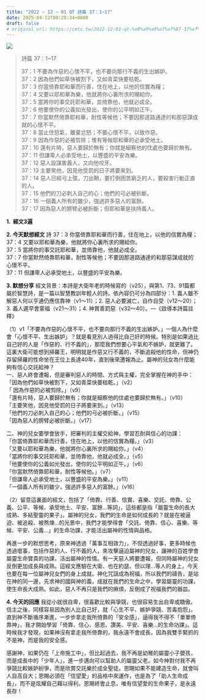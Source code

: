 ```yaml
---
title: "2022 – 12 – 01 QT 詩篇 37：1~17"
date: 2025-04-12T00:28:34+0800
draft: false
# original_url: https://cmtc.tw/2022-12-01-qt-%e8%a9%a9%e7%af%87-37%ef%bc%9a117
---
```


![](/images/qt.jpg)
> 詩篇 37：1\~17
>
> 37：1 不要為作惡的心懷不平，也不要向那行不義的生出嫉妒。  
> 37：2 因為他們如草快被割下，又如青菜快要枯乾。  
> 37：3 你當倚靠耶和華而行善，住在地上，以他的信實為糧；  
> 37：4 又要以耶和華為樂，他就將你心裏所求的賜給你。  
> 37：5 當將你的事交託耶和華，並倚靠他，他就必成全。  
> 37：6 他要使你的公義如光發出，使你的公平明如正午。  
> 37：7 你當默然倚靠耶和華，耐性等候他；不要因那道路通達的和那惡謀成就的心懷不平。  
> 37：8 當止住怒氣，離棄忿怒；不要心懷不平，以致作惡。  
> 37：9 因為作惡的必被剪除；惟有等候耶和華的必承受地土。  
> 37：10 還有片時，惡人要歸於無有；你就是細察他的住處也要歸於無有。  
> 37：11 但謙卑人必承受地土，以豐盛的平安為樂。  
> 37：12 惡人設謀害義人，又向他咬牙。  
> 37：13 主要笑他，因見他受罰的日子將要來到。  
> 37：14 惡人已經弓上弦，刀出鞘，要打倒困苦窮乏的人，要殺害行動正直的人。  
> 37：15 他們的刀必刺入自己的心；他們的弓必被折斷。  
> 37：16 一個義人所有的雖少，強過許多惡人的富餘。  
> 37：17 因為惡人的膀臂必被折斷；但耶和華是扶持義人。

**1.  經文3遍**

**2. 今天默想經文**
詩 37：3 你當倚靠耶和華而行善，住在地上，以他的信實為糧；  
37：4 又要以耶和華為樂，他就將你心裏所求的賜給你。  
37：5 當將你的事交託耶和華，並倚靠他，他就必成全。  
37：7 你當默然倚靠耶和華，耐性等候他；不要因那道路通達的和那惡謀成就的心懷不平。  
37：11 但謙卑人必承受地土，以豐盛的平安為樂。

**3. 默想分享**
經文背景：本詩是大衛年老的時候寫的（v25），與第1、73、91篇都屬於智慧詩，是一篇以智慧教訓年輕人的詩。依內容仍可分為四部分：1. 義人雖不解惡人何以亨通仍應信靠神（v1～11）；2. 惡人必要滅亡，自作自受（v12～20）；3. 義人遲早會蒙福（v21～31）；4. 神賞善罰惡（v32～40）。—《啟導本詩篇註釋》

（1）v1「不要為作惡的心懷不平，也不要向那行不義的生出嫉妒。」一個人為什麼會「心懷不平、生出嫉妒」？就是看見別人過得比自己好的時候。特別是如果過比自己好的人是「作惡的、行不義的」，那麼我們想要心平氣和不嫉妒，就更難了。這裏大衛可能想到掃羅王，明明就是作惡又行不義的，不斷追殺他的性命，但神仍存留掃羅的性命坐在王位上長達40年，直到後來遭報為止。屬神的兒女為什麼能夠有信心交託給神？  
一、惡人終會遭報，但是審判惡人的時間、方式與主權，完全掌握在神的手中：  
「因為他們如草快被割下，又如青菜快要枯乾。」（v2）  
「 因為作惡的必被剪除。」（v9）  
「還有片時，惡人要歸於無有；你就是細察他的住處也要歸於無有。」（v10）  
「主要笑他，因見他受罰的日子將要來到。」（v13）  
「他們的刀必刺入自己的心；他們的弓必被折斷。」（v15）  
「因為惡人的膀臂必被折斷。」（v17）

二、神的兒女要學會放手，把審判的主權交給神，學習忍耐與信心的功課：  
「你當倚靠耶和華而行善，住在地上，以他的信實為糧。」（v3）  
「又要以耶和華為樂，他就將你心裏所求的賜給你。」（v4）  
「當將你的事交託耶和華，並倚靠他，他就必成全。」（v5）  
「他要使你的公義如光發出，使你的公平明如正午。」（v6）  
「你當默然倚靠耶和華，耐性等候他。」（v7）  
「但謙卑人必承受地土，以豐盛的平安為樂。」（v11）  
「一個義人所有的雖少，強過許多惡人的富餘。」（v16）

（2）留意這裏面的經文，包括了「倚靠、行善、信實、喜樂、交託、倚靠、公義、公平、等候、承受地土、平安、富餘…等詞」，這些都是指「屬靈生命的長大成熟、多結聖靈的果子」。屬神的兒女，我們的生命是如何成長的？就是在被逼迫、被追殺、被熬煉…的光景中，我們才能學得會「交託、倚靠、信心、喜樂、等候、平安、公義…」的生命功課，才能活出屬神的性情與品格。

再進一步的默想思考，原來神透過「萬事互相效力」，不但透過好事，更多時候也透過壞事，包括作惡的人、行不義的人，來攻擊逼迫屬神的兒女，讓神的百姓學會屬靈生命寶貴的功課，活出屬神的性情。有一天惡人將要遭報，但同時屬神的兒女反倒更加成長與成熟。這經文應驗在大衛、也在約瑟、但以理…等人的身上，今天也要在每一位屬神兒女們的身上成就。神化咒詛成為祝福，所以我們的禱告，是站在神的同一邊，先求神的國與神的義，成就在我們的生命之中，學習屬靈的功課，使生命長大成熟。如此，惡人不再只是我們的麻煩，反倒成了祝福我們的器皿。

**4. 今天的回應**
我從小就很自卑，很喜歡比較與爭競，也很容易生出自卑或驕傲。信主之後，同樣容易因為別人比自己好，就「心生不平、嫉妒爭競、苦毒抱怨」。直到神不斷循序漸進，一步步拿走我所倚靠的「安全感」，逼得我不得不「單單倚靠神」，我才開始學習「倚靠、信心、感恩、讚美、平安、喜樂…的生命功課」。這時候我才發現，如果神沒有拿走我所倚靠的，我永遠不會成長，因為我雙手緊抓的不是神，而是我的安全感。

感謝神，如果仍在「上帝施工中」，但比起過去，我不再是幼稚的屬靈小子嬰孩，而是成長中的「少年人」，進一步邁向可以幫助人的屬靈父老。如今神對付我不再爭競比較嫉妒紛爭，而是欣賞交託樂於成全聖徒。恩賜如果不能建造生命，就會叫人自高自大；恩賜必須在「信望愛」的品格中來運作，也是為了「助人生命成長」，而不是炫耀自己藉以得利。恩賜終會止息，唯有信望愛的生命果子，是永遠長存！
